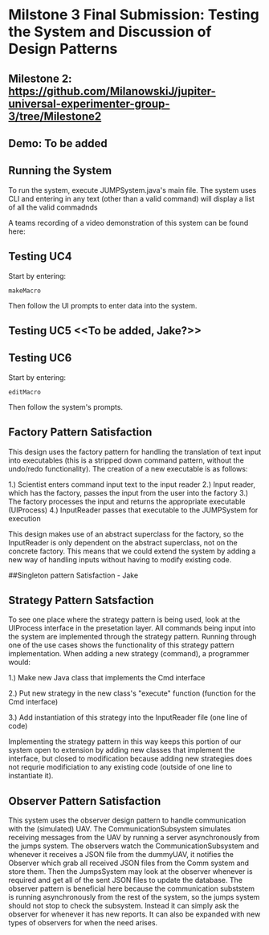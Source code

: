 # Milstone 3 Final Submission: Testing the System and Discussion of Design Patterns
## Milestone 2: https://github.com/MilanowskiJ/jupiter-universal-experimenter-group-3/tree/Milestone2
## Demo: To be added
## Running the System
  To run the system, execute JUMPSystem.java's main file. The system uses CLI and entering in any text (other than a valid command) will display a list of all the valid commadnds
  
  A teams recording of a video demonstration of this system can be found here:


## Testing UC4
Start by entering:

    makeMacro
  
  Then follow the UI prompts to enter data into the system.
  
## Testing UC5 <<To be added, Jake?>>



## Testing UC6 
Start by entering:

    editMacro
    
Then follow the system's prompts.    
    
    
## Factory Pattern Satisfaction
This design uses the factory pattern for handling the translation of text input into executables (this is a stripped down command pattern, without the undo/redo functionality). The creation of a new executable is as follows:
  
  1.) Scientist enters command input text to the input reader
  2.) Input reader, which has the factory, passes the input from the user into the factory
  3.) The factory processes the input and returns the appropriate executable (UIProcess)
  4.) InputReader passes that executable to the JUMPSystem for execution

This design makes use of an abstract superclass for the factory, so the InputReader is only dependent on the abstract superclass, not on the concrete factory.  This means that we could extend the system by adding a new way of handling inputs without having to modify existing code.
  
##Singleton pattern Satisfaction - Jake
  
## Strategy Pattern Satsfaction
To see one place where the strategy pattern is being used, look at the UIProcess interface in the presetation layer.  All commands being input into the system are implemented through the strategy pattern.  Running through one of the use cases shows the functionality of this strategy pattern implementation.  When adding a new strategy (command), a programmer would:

  1.) Make new Java class that implements the Cmd interface


  2.) Put new strategy in the new class's "execute" function (function for the Cmd interface)


  3.) Add instantiation of this strategy into the InputReader file (one line of code)



Implementing the strategy pattern in this way keeps this portion of our system open to extension by adding new classes that implement the interface, but closed to modification because adding new strategies does not requrie modificiation to any existing code (outside of one line to instantiate it).


  
## Observer Pattern Satisfaction
This system uses the observer design pattern to handle communication with the (simulated) UAV. The CommunicationSubsystem simulates receiving messages from the UAV by running a server asynchronously from the jumps system. The observers watch the CommunicationSubsystem and whenever it receives a JSON file from the dummyUAV, it notifies the Observer which grab all received JSON files from the Comm system and store them. Then the JumpsSystem may look at the observer whenever is required and get all of the sent JSON files to update the database. The observer pattern is beneficial here because the communication subststem is running asynchronously from the rest of the system, so the jumps system should not stop to check the subsystem. Instead it can simply ask the observer for whenever it has new reports. It can also be expanded with new types of observers for when the need arises.


